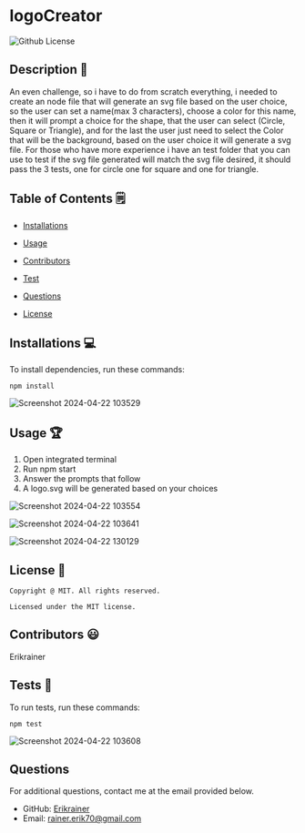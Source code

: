 # logoCreator
  ![Github License](https://img.shields.io/badge/license-MIT-yellowgreen.svg)


  ## Description 📝

  An even challenge, so i have to do from scratch everything, i needed to create an node file that will generate an svg file based on the user choice, so the user can set a name(max 3 characters), choose a color for this name, then it will prompt a choice for the shape, that the user can select (Circle, Square or Triangle), and for the last the user just need to select the Color that will be the background, based on the user choice it will generate a svg file. For those who have more experience i have an test folder that you can use to test if the svg file generated will match the svg file desired, it should pass the 3 tests, one for circle one for square and one for triangle.

  ## Table of Contents 🗒

  * [Installations](#installations-💻)

  * [Usage](#usage-🏆)
  
  * [Contributors](#contributors-😃)

  * [Test](#tests-🧪)

  * [Questions](#questions)

  * [License](#license-📛)
  
  ## Installations  💻

  To install dependencies, run these commands:

  ```
  npm install
  ```
  ![Screenshot 2024-04-22 103529](https://github.com/Erikrainer/logoCreator/assets/160955635/aa61be39-67c8-429d-8284-20d517c61b28)


  ## Usage 🏆

  1. Open integrated terminal
  2. Run npm start
  3. Answer the prompts that follow
  4. A logo.svg will be generated based on your choices

  ![Screenshot 2024-04-22 103554](https://github.com/Erikrainer/logoCreator/assets/160955635/261412af-1702-4b7d-aa63-6a586b2b2d86)

  ![Screenshot 2024-04-22 103641](https://github.com/Erikrainer/logoCreator/assets/160955635/3b881866-2a54-4019-8dd6-8b81d533989d)

  ![Screenshot 2024-04-22 130129](https://github.com/Erikrainer/logoCreator/assets/160955635/c28a2d1d-1fbb-4006-a7a6-db27760ba096)

  ## License 📛 

    Copyright @ MIT. All rights reserved.

    Licensed under the MIT license.

  ## Contributors 😃

  Erikrainer

  ## Tests 🧪

  To run tests, run these commands:

  ```
  npm test
  ```
  ![Screenshot 2024-04-22 103608](https://github.com/Erikrainer/logoCreator/assets/160955635/9bdf9adf-331f-4d71-b08b-1a18d18e7f35)

  ## Questions

  For additional questions, contact me at the email provided below. 

  - GitHub: [Erikrainer](https://github.com/Erikrainer/)
  - Email:  rainer.erik70@gmail.com
